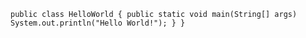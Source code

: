 `public class HelloWorld {
  public static void main(String[] args)
    System.out.println("Hello World!");
  }
}`
